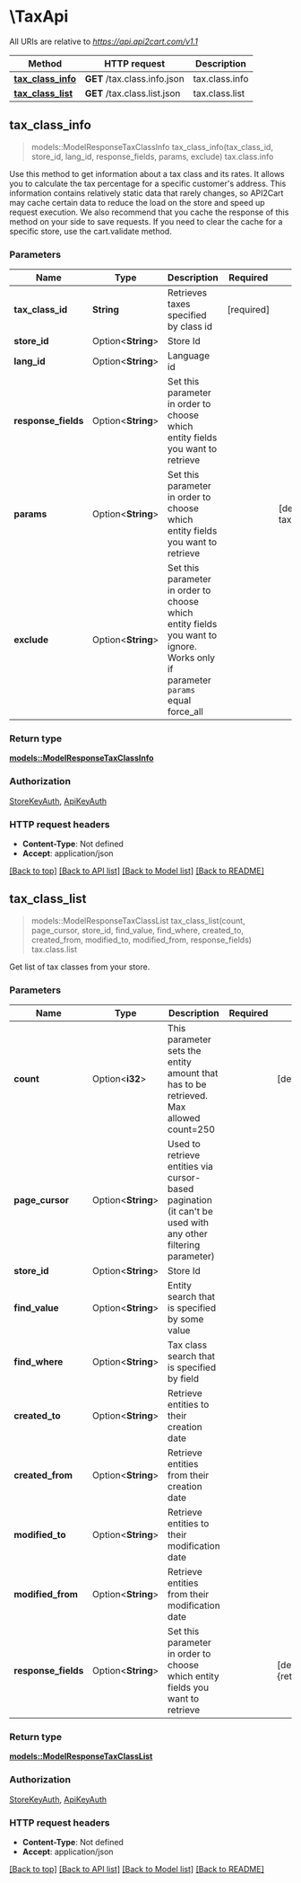 # \TaxApi

All URIs are relative to *https://api.api2cart.com/v1.1*

Method | HTTP request | Description
------------- | ------------- | -------------
[**tax_class_info**](TaxApi.md#tax_class_info) | **GET** /tax.class.info.json | tax.class.info
[**tax_class_list**](TaxApi.md#tax_class_list) | **GET** /tax.class.list.json | tax.class.list



## tax_class_info

> models::ModelResponseTaxClassInfo tax_class_info(tax_class_id, store_id, lang_id, response_fields, params, exclude)
tax.class.info

Use this method to get information about a tax class and its rates. It allows you to calculate the tax percentage for a specific customer's address. This information contains relatively static data that rarely changes, so API2Cart may cache certain data to reduce the load on the store and speed up request execution. We also recommend that you cache the response of this method on your side to save requests. If you need to clear the cache for a specific store, use the cart.validate method.

### Parameters


Name | Type | Description  | Required | Notes
------------- | ------------- | ------------- | ------------- | -------------
**tax_class_id** | **String** | Retrieves taxes specified by class id | [required] |
**store_id** | Option<**String**> | Store Id |  |
**lang_id** | Option<**String**> | Language id |  |
**response_fields** | Option<**String**> | Set this parameter in order to choose which entity fields you want to retrieve |  |
**params** | Option<**String**> | Set this parameter in order to choose which entity fields you want to retrieve |  |[default to tax_class_id,name,avail]
**exclude** | Option<**String**> | Set this parameter in order to choose which entity fields you want to ignore. Works only if parameter `params` equal force_all |  |

### Return type

[**models::ModelResponseTaxClassInfo**](Model_Response_Tax_Class_Info.md)

### Authorization

[StoreKeyAuth](../README.md#StoreKeyAuth), [ApiKeyAuth](../README.md#ApiKeyAuth)

### HTTP request headers

- **Content-Type**: Not defined
- **Accept**: application/json

[[Back to top]](#) [[Back to API list]](../README.md#documentation-for-api-endpoints) [[Back to Model list]](../README.md#documentation-for-models) [[Back to README]](../README.md)


## tax_class_list

> models::ModelResponseTaxClassList tax_class_list(count, page_cursor, store_id, find_value, find_where, created_to, created_from, modified_to, modified_from, response_fields)
tax.class.list

Get list of tax classes from your store.

### Parameters


Name | Type | Description  | Required | Notes
------------- | ------------- | ------------- | ------------- | -------------
**count** | Option<**i32**> | This parameter sets the entity amount that has to be retrieved. Max allowed count=250 |  |[default to 10]
**page_cursor** | Option<**String**> | Used to retrieve entities via cursor-based pagination (it can't be used with any other filtering parameter) |  |
**store_id** | Option<**String**> | Store Id |  |
**find_value** | Option<**String**> | Entity search that is specified by some value |  |
**find_where** | Option<**String**> | Tax class search that is specified by field |  |
**created_to** | Option<**String**> | Retrieve entities to their creation date |  |
**created_from** | Option<**String**> | Retrieve entities from their creation date |  |
**modified_to** | Option<**String**> | Retrieve entities to their modification date |  |
**modified_from** | Option<**String**> | Retrieve entities from their modification date |  |
**response_fields** | Option<**String**> | Set this parameter in order to choose which entity fields you want to retrieve |  |[default to {return_code,return_message,pagination,result}]

### Return type

[**models::ModelResponseTaxClassList**](Model_Response_Tax_Class_List.md)

### Authorization

[StoreKeyAuth](../README.md#StoreKeyAuth), [ApiKeyAuth](../README.md#ApiKeyAuth)

### HTTP request headers

- **Content-Type**: Not defined
- **Accept**: application/json

[[Back to top]](#) [[Back to API list]](../README.md#documentation-for-api-endpoints) [[Back to Model list]](../README.md#documentation-for-models) [[Back to README]](../README.md)


